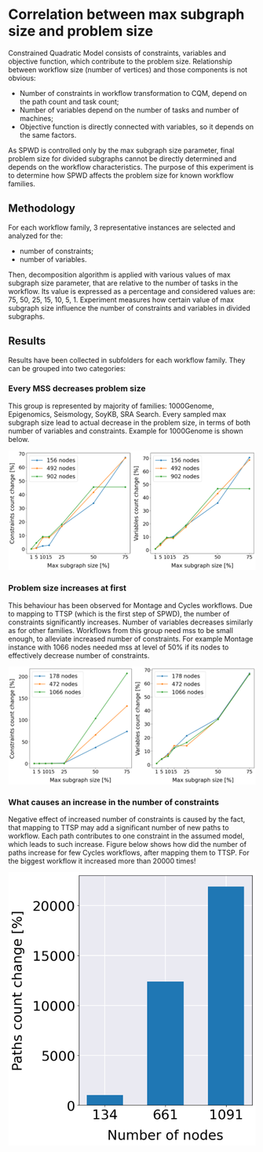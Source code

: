 # Correlation between max subgraph size and problem size

Constrained Quadratic Model consists of constraints, variables and objective function, which contribute to the problem
size.
Relationship between workflow size (number of vertices) and those components is not obvious:

* Number of constraints in workflow transformation to CQM, depend on the path count
  and task count;
* Number of variables depend on the number of tasks and number of machines;
* Objective function is directly connected with variables, so it depends on the same
  factors.

As SPWD is controlled only by the max subgraph size parameter, final problem size for divided subgraphs cannot be
directly determined and depends on the workflow characteristics. The purpose of this experiment is to determine how SPWD
affects the problem size for known workflow families.

## Methodology

For each workflow family, 3 representative instances are selected and analyzed for the:

* number of constraints;
* number of variables.

Then, decomposition algorithm is applied with various values of max subgraph size parameter, that
are relative to the number of tasks in the workflow. Its value is expressed as a percentage
and considered values are: 75, 50, 25, 15, 10, 5, 1.
Experiment measures how certain value of max subgraph size influence the number
of constraints and variables in divided subgraphs.

## Results

Results have been collected in subfolders for each workflow family. They can be grouped into two categories:

### Every MSS decreases problem size

This group is represented by majority of families: 1000Genome, Epigenomics, Seismology, SoyKB, SRA Search. Every sampled
max subgraph size lead to actual decrease in the problem size, in terms of both number of variables and constraints.
Example for 1000Genome is shown below.

![1000genome results](./1000genome/1000genome.png)

### Problem size increases at first

This behaviour has been observed for Montage and Cycles workflows. Due to mapping to TTSP (which is the first step of
SPWD), the number of constraints significantly increases. Number of variables decreases similarly as for other families.
Workflows from this group need mss to be small enough, to alleviate increased number of constraints. For example Montage
instance with 1066 nodes needed mss at level of 50% if its nodes to effectively decrease number of constraints.

![montage results](./montage/montage.png)

### What causes an increase in the number of constraints

Negative effect of increased number of constraints is caused by the fact, that mapping to TTSP may add a significant
number of new paths to workflow. Each path contributes to one constraint in the assumed model, which leads to such
increase. Figure below shows how did the number of paths increase for few Cycles workflows, after mapping them to TTSP.
For the biggest workflow it increased more than 20000 times!

![path_increase](./ttsp_path_increase/ttsp_path_increase_cycles.png)